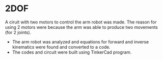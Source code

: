 # 2DOF

A ciruit with two motors to control the arm robot was made. The reason for using 2 motors were because the arm was able to produce two movements (for 2 joints). 



* The arm robot was analyzed and equations for forward and inverse kinematics were found and converted to a code. 
* The codes and circuit were built using TinkerCad program. 
